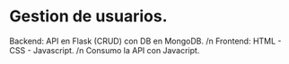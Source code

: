 # Gestion de usuarios.

Backend: API en Flask (CRUD) con DB en MongoDB. /n
Frontend: HTML - CSS - Javascript. /n
Consumo la API con Javacript.
